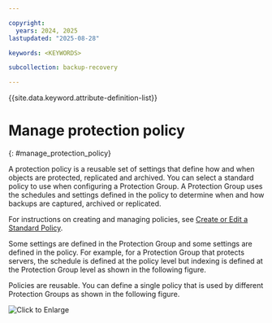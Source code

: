 ```yaml
---

copyright:
  years: 2024, 2025
lastupdated: "2025-08-28"

keywords: <KEYWORDS>

subcollection: backup-recovery

---
```


{{site.data.keyword.attribute-definition-list}}

# Manage protection policy
{: #manage_protection_policy}

A protection policy is a reusable set of settings that define how and when objects are protected, replicated and archived. You can select a standard policy to use when configuring a Protection Group. A Protection Group uses the schedules and settings defined in the policy to determine when and how backups are captured, archived or replicated.

For instructions on creating and managing policies, see [Create or Edit a Standard Policy](../Dashboard/Protection/PolicyCreateEdit.htm).

Some settings are defined in the Protection Group and some settings are defined in the policy. For example, for a Protection Group that protects servers, the schedule is defined at the policy level but indexing is defined at the Protection Group level as shown in the following figure.

Policies are reusable. You can define a single policy that is used by different Protection Groups as shown in the following figure.

![](../Resources/Images/PolicyJobReuse.png "Click to Enlarge")
